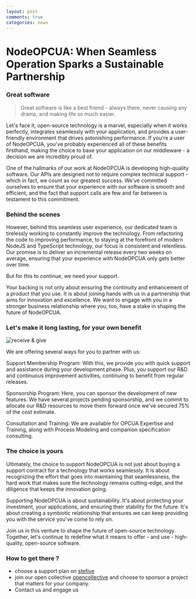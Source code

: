 ```yaml
---
layout: post
comments: true
categories: news
---
```


# NodeOPCUA: When Seamless Operation Sparks a Sustainable Partnership



### Great software

> Great software is like a best friend - always there, never causing any drama, and making life so much easier.

Let's face it, open-source technology is a marvel, especially when it works perfectly, integrates seamlessly with your application, and provides a user-friendly environment that drives astonishing performance. If you're a user of NodeOPCUA, you've probably experienced all of these benefits firsthand, making the choice to base your application on our middleware - a decision we are incredibly proud of.

One of the hallmarks of our work at NodeOPCUA is developing high-quality software. Our APIs are designed not to require complex technical support - which in fact, we count as our greatest success. We've committed ourselves to ensure that your experience with our software is smooth and efficient, and the fact that support calls are few and far between is testament to this commitment.

### Behind the scenes

However, behind this seamless user experience, our dedicated team is tirelessly working to constantly improve the technology. From refactoring the code to improving performance, to staying at the forefront of modern NodeJS and TypeScript technology, our focus is consistent and relentless. Our promise is to deliver an incremental release every two weeks on average, ensuring that your experience with NodeOPCUA only gets better over time.

But for this to continue, we need your support.

Your backing is not only about ensuring the continuity and enhancement of a product that you use. It is about joining hands with us in a partnership that aims for innovation and excellence. We want to engage with you in a stronger business relationship where you, too, have a stake in shaping the future of NodeOPCUA.


### Let's make it long lasting, for your own benefit

![receive & give](https://st2.depositphotos.com/20602302/43235/i/450/depositphotos_432352308-stock-photo-hand-turns-dice-changes-word.jpg)

We are offering several ways for you to partner with us:

Support Membership Program: With this, we provide you with quick support and assistance during your development phase. Plus, you support our R&D and continuous improvement activities, continuing to benefit from regular releases.

Sponsorship Program: Here, you can sponsor the development of new features. We have several projects pending sponsorship, and we commit to allocate our R&D resources to move them forward once we've secured 75% of the cost estimate.

Consultation and Training: We are available for OPCUA Expertise and Training, along with Process Modeling and companion specification consulting.

### The choice is yours

Ultimately, the choice to support NodeOPCUA is not just about buying a support contract for a technology that works seamlessly. It is about recognizing the effort that goes into maintaining that seamlessness, the hard work that makes sure the technology remains cutting-edge, and the diligence that keeps the innovation going.

Supporting NodeOPCUA is about sustainability. It's about protecting your investment, your applications, and ensuring their stability for the future. It's about creating a symbiotic relationship that ensures we can keep providing you with the service you've come to rely on.

Join us in this venture to shape the future of open-source technology. Together, let's continue to redefine what it means to offer - and use - high-quality, open-source software.

### How to get there ?

  - choose a support plan on [stefive](https://support.stefive.com)
  - join our open collective [opencollective](https://opencollective.com/node-opcua) and choose to sponsor a project that matters for your company.
  - Contact us and engage us 